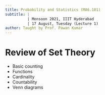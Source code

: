```yaml
---
title: Probability and Statistics (MA6.101)
subtitle: |
          | Monsoon 2021, IIIT Hyderabad
          | 17 August, Tuesday (Lecture 1)
author: Taught by Prof. Pawan Kumar
---
```


# Review of Set Theory
* Basic counting
* Functions
* Cardinality
* Countability
* Venn diagrams
